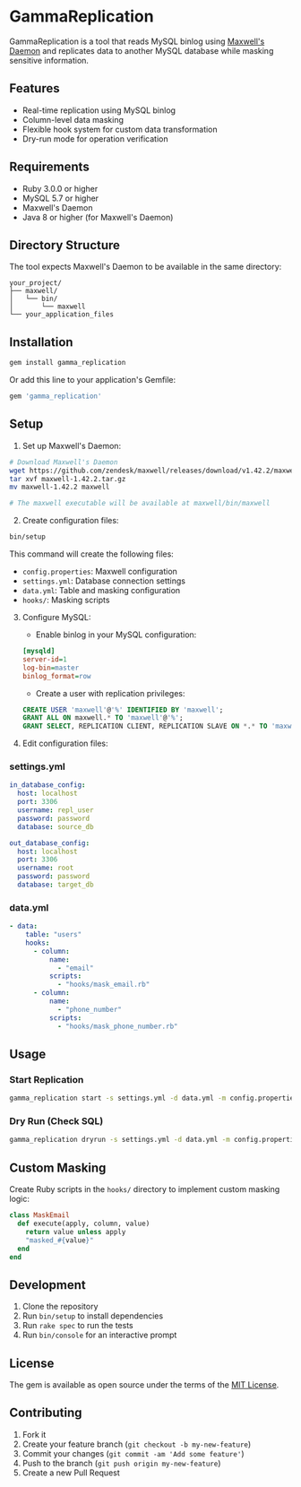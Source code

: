 # GammaReplication

GammaReplication is a tool that reads MySQL binlog using [Maxwell's Daemon](https://github.com/zendesk/maxwell) and replicates data to another MySQL database while masking sensitive information.

## Features

- Real-time replication using MySQL binlog
- Column-level data masking
- Flexible hook system for custom data transformation
- Dry-run mode for operation verification

## Requirements

- Ruby 3.0.0 or higher
- MySQL 5.7 or higher
- Maxwell's Daemon
- Java 8 or higher (for Maxwell's Daemon)

## Directory Structure

The tool expects Maxwell's Daemon to be available in the same directory:

```
your_project/
├── maxwell/
│   └── bin/
│       └── maxwell
└── your_application_files
```

## Installation

```bash
gem install gamma_replication
```

Or add this line to your application's Gemfile:

```ruby
gem 'gamma_replication'
```

## Setup

1. Set up Maxwell's Daemon:
```bash
# Download Maxwell's Daemon
wget https://github.com/zendesk/maxwell/releases/download/v1.42.2/maxwell-1.42.2.tar.gz
tar xvf maxwell-1.42.2.tar.gz
mv maxwell-1.42.2 maxwell

# The maxwell executable will be available at maxwell/bin/maxwell
```

2. Create configuration files:

```bash
bin/setup
```

This command will create the following files:
- `config.properties`: Maxwell configuration
- `settings.yml`: Database connection settings
- `data.yml`: Table and masking configuration
- `hooks/`: Masking scripts

3. Configure MySQL:
   - Enable binlog in your MySQL configuration:
   ```ini
   [mysqld]
   server-id=1
   log-bin=master
   binlog_format=row
   ```
   - Create a user with replication privileges:
   ```sql
   CREATE USER 'maxwell'@'%' IDENTIFIED BY 'maxwell';
   GRANT ALL ON maxwell.* TO 'maxwell'@'%';
   GRANT SELECT, REPLICATION CLIENT, REPLICATION SLAVE ON *.* TO 'maxwell'@'%';
   ```

4. Edit configuration files:

### settings.yml
```yaml
in_database_config:
  host: localhost
  port: 3306
  username: repl_user
  password: password
  database: source_db

out_database_config:
  host: localhost
  port: 3306
  username: root
  password: password
  database: target_db
```

### data.yml
```yaml
- data:
    table: "users"
    hooks:
      - column:
          name:
            - "email"
          scripts:
            - "hooks/mask_email.rb"
      - column:
          name:
            - "phone_number"
          scripts:
            - "hooks/mask_phone_number.rb"
```

## Usage

### Start Replication

```bash
gamma_replication start -s settings.yml -d data.yml -m config.properties
```

### Dry Run (Check SQL)

```bash
gamma_replication dryrun -s settings.yml -d data.yml -m config.properties
```

## Custom Masking

Create Ruby scripts in the `hooks/` directory to implement custom masking logic:

```ruby
class MaskEmail
  def execute(apply, column, value)
    return value unless apply
    "masked_#{value}"
  end
end
```

## Development

1. Clone the repository
2. Run `bin/setup` to install dependencies
3. Run `rake spec` to run the tests
4. Run `bin/console` for an interactive prompt

## License

The gem is available as open source under the terms of the [MIT License](LICENSE.txt).

## Contributing

1. Fork it
2. Create your feature branch (`git checkout -b my-new-feature`)
3. Commit your changes (`git commit -am 'Add some feature'`)
4. Push to the branch (`git push origin my-new-feature`)
5. Create a new Pull Request